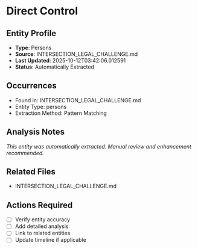 # Direct Control

## Entity Profile
- **Type**: Persons
- **Source**: INTERSECTION_LEGAL_CHALLENGE.md
- **Last Updated**: 2025-10-12T03:42:06.012591
- **Status**: Automatically Extracted

## Occurrences
- Found in: INTERSECTION_LEGAL_CHALLENGE.md
- Entity Type: persons
- Extraction Method: Pattern Matching

## Analysis Notes
*This entity was automatically extracted. Manual review and enhancement recommended.*

## Related Files
- INTERSECTION_LEGAL_CHALLENGE.md

## Actions Required
- [ ] Verify entity accuracy
- [ ] Add detailed analysis
- [ ] Link to related entities
- [ ] Update timeline if applicable
